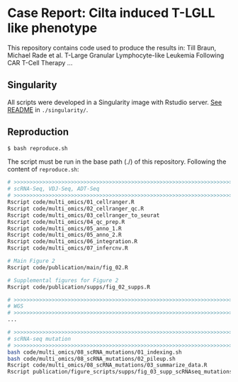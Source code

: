 # Case Report: Cilta induced T-LGLL like phenotype

This repository contains code used to produce the results in: Till Braun, Michael Rade et al. T-Large Granular Lymphocyte-like Leukemia Following CAR T-Cell Therapy ...

## Singularity

All scripts were developed in a Singularity image with Rstudio server. [See README](singularity/) in `./singularity/`. 

## Reproduction

``` sh
$ bash reproduce.sh
```

The script must be run in the base path (./) of this repository. Following the content of `reproduce.sh`:

``` sh
# >>>>>>>>>>>>>>>>>>>>>>>>>>>>>>>>>>>>>>>>>>>>>>>>>>>>>>>>>>>>>>>>>>>>>>>>>>>>>>
# scRNA-Seq, VDJ-Seq, ADT-Seq
# >>>>>>>>>>>>>>>>>>>>>>>>>>>>>>>>>>>>>>>>>>>>>>>>>>>>>>>>>>>>>>>>>>>>>>>>>>>>>>
Rscript code/multi_omics/01_cellranger.R
Rscript code/multi_omics/02_cellranger_qc.R
Rscript code/multi_omics/03_cellranger_to_seurat
Rscript code/multi_omics/04_qc_prep.R
Rscript code/multi_omics/05_anno_1.R
Rscript code/multi_omics/05_anno_2.R
Rscript code/multi_omics/06_integration.R
Rscript code/multi_omics/07_infercnv.R

# Main Figure 2
Rscript code/publication/main/fig_02.R

# Supplemental figures for Figure 2
Rscript code/publication/supps/fig_02_supps.R

# >>>>>>>>>>>>>>>>>>>>>>>>>>>>>>>>>>>>>>>>>>>>>>>>>>>>>>>>>>>>>>>>>>>>>>>>>>>>>>
# WGS
# >>>>>>>>>>>>>>>>>>>>>>>>>>>>>>>>>>>>>>>>>>>>>>>>>>>>>>>>>>>>>>>>>>>>>>>>>>>>>>
...

# >>>>>>>>>>>>>>>>>>>>>>>>>>>>>>>>>>>>>>>>>>>>>>>>>>>>>>>>>>>>>>>>>>>>>>>>>>>>>>
# scRNA-seq mutation
# >>>>>>>>>>>>>>>>>>>>>>>>>>>>>>>>>>>>>>>>>>>>>>>>>>>>>>>>>>>>>>>>>>>>>>>>>>>>>>
bash code/multi_omics/08_scRNA_mutations/01_indexing.sh
bash code/multi_omics/08_scRNA_mutations/02_pileup.sh
Rscript code/multi_omics/08_scRNA_mutations/03_summarize_data.R
Rscript publication/figure_scripts/supps/fig_03_supp_scRNAseq_mutations.R

```
